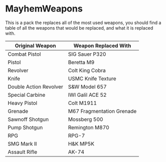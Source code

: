 # MayhemWeapons
This is a pack the replaces all of the most used weapons, you should find a table of all the weapons that would be replaced, and what it is replaced with.

| Original Weapon | Weapon Replaced With |
|--|--|
| Combat Pistol | SIG Sauer P320 |
| Pistol | Beretta M9 |
| Revolver | Colt King Cobra |
| Knife | USMC Knife Texture |
| Double Action Revolver | S&W Model 657 |
| Special Carbine | IWI Galil ACE 52 |
| Heavy Pistol | Colt M1911 |
| Grenade | M67 Fragmentation Grenade |
| Sawnoff Shotgun | Mossberg 500 |
| Pump Shotgun | Remington M870 |
| RPG | RPG-7 |
| SMG Mark II | H&K MP5K |
| Assault Rifle | AK-74 |
